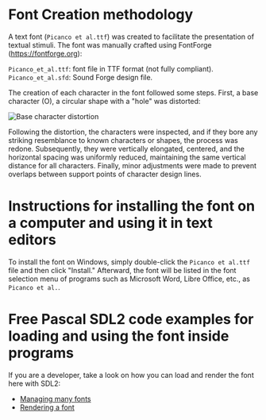 # Font Creation methodology

A text font (`Picanco et al.ttf`) was created to facilitate the presentation of textual stimuli.
The font was manually crafted using FontForge (https://fontforge.org):

`Picanco_et_al.ttf`: font file in TTF format (not fully compliant).   
`Picanco_et_al.sfd`: Sound Forge design file.   

The creation of each character in the font followed some steps.
First, a base character (O), a circular shape with a "hole" was distorted:

![Base character distortion](https://github.com/cpicanco/media/blob/main/docs/sound-forge-char-creation-illustration.png)

Following the distortion, the characters were inspected, and if they bore any striking resemblance to known characters or shapes, the process was redone.
Subsequently, they were vertically elongated, centered, and the horizontal spacing was uniformly reduced, maintaining the same vertical distance for all characters.
Finally, minor adjustments were made to prevent overlaps between support points of character design lines.

# Instructions for installing the font on a computer and using it in text editors

To install the font on Windows, simply double-click the `Picanco et al.ttf` file and then click "Install." Afterward, the font will be listed in the font selection menu of programs such as Microsoft Word, Libre Office, etc., as `Picanco et al.`.

# Free Pascal SDL2 code examples for loading and using the font inside programs
If you are a developer, take a look on how you can load and render the font here with SDL2:
- [Managing many fonts](https://github.com/cpicanco/stimulus-control-sdl2/blob/main/src/sdl.app.text.pas)
- [Rendering a font](https://github.com/cpicanco/stimulus-control-sdl2/blob/main/src/sdl.app.graphics.text.pas)
